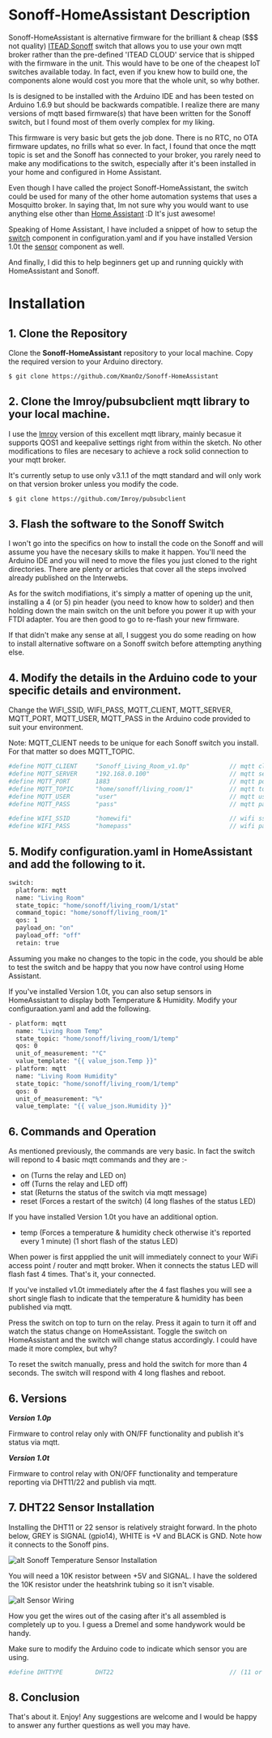 # Sonoff-HomeAssistant Description

Sonoff-HomeAssistant is alternative firmware for the brilliant & cheap ($$$ not quality) [ITEAD Sonoff](https://www.itead.cc/sonoff-wifi-wireless-switch.html) switch that allows you to use your own mqtt broker rather than the pre-defined 'ITEAD CLOUD' service that is shipped with the firmware in the unit. This would have to be one of the cheapest IoT switches available today. In fact, even if you knew how to build one, the components alone would cost you more that the whole unit, so why bother.

Is is designed to be installed with the Arduino IDE and has been tested on Arduino 1.6.9 but should be backwards compatible. I realize there are many versions of mqtt based firmware(s) that have been written for the Sonoff switch, but I found most of them overly complex for my liking.

This firmware is very basic but gets the job done. There is no RTC, no OTA firmware updates, no frills what so ever. In fact, I found that once the mqtt topic is set and the Sonoff has connected to your broker, you rarely need to make any modifications to the switch, especially after it's been installed in your home and configured in Home Assistant.

Even though I have called the project Sonoff-HomeAssistant, the switch could be used for many of the other home automation systems that uses a Mosquitto broker. In saying that, Im not sure why you would want to use anything else other than [Home Assistant](https://home-assistant.io/) :D It's just awesome!

Speaking of Home Assistant, I have included a snippet of how to setup the [switch](https://home-assistant.io/components/switch.mqtt/) component in configuration.yaml and if you have installed Version 1.0t the [sensor](https://home-assistant.io/components/sensor.mqtt/) component as well.

And finally, I did this to help beginners get up and running quickly with HomeAssistant and Sonoff.

# Installation

## 1. Clone the Repository

Clone the **Sonoff-HomeAssistant** repository to your local machine. Copy the required version to your Arduino directory.

``` bash
$ git clone https://github.com/KmanOz/Sonoff-HomeAssistant
```

## 2. Clone the lmroy/pubsubclient mqtt library to your local machine.

I use the [lmroy](https://github.com/Imroy/pubsubclient) version of this excellent mqtt library, mainly becasue it supports QOS1 and keepalive settings right from within the sketch. No other modifications to files are necesary to achieve a rock solid connection to your mqtt broker.

It's currently setup to use only v3.1.1 of the mqtt standard and will only work on that version broker unless you modify the code.

``` bash
$ git clone https://github.com/Imroy/pubsubclient
```

## 3. Flash the software to the Sonoff Switch

I won't go into the specifics on how to install the code on the Sonoff and will assume you have the necesary skills to make it happen. You'll need the Arduino IDE and you will need to move the files you just cloned to the right directories. There are plenty or articles that cover all the steps involved already published on the Interwebs.

As for the switch modifiations, it's simply a matter of opening up the unit, installing a 4 (or 5) pin header (you need to know how to solder) and then holding down the main switch on the unit before you power it up with your FTDI adapter. You are then good to go to re-flash your new firmware.

If that didn't make any sense at all, I suggest you do some reading on how to install alternative software on a Sonoff switch before attempting anything else.

## 4. Modify the details in the Arduino code to your specific details and environment.

Change the WIFI_SSID, WIFI_PASS, MQTT_CLIENT, MQTT_SERVER, MQTT_PORT, MQTT_USER, MQTT_PASS in the Arduino code provided to suit your environment.

Note: MQTT_CLIENT needs to be unique for each Sonoff switch you install. For that matter so does MQTT_TOPIC.

``` bash
#define MQTT_CLIENT     "Sonoff_Living_Room_v1.0p"           // mqtt client_id (Must be unique for each Sonoff)
#define MQTT_SERVER     "192.168.0.100"                      // mqtt server
#define MQTT_PORT       1883                                 // mqtt port
#define MQTT_TOPIC      "home/sonoff/living_room/1"          // mqtt topic (Must be unique for each Sonoff)
#define MQTT_USER       "user"                               // mqtt user
#define MQTT_PASS       "pass"                               // mqtt password

#define WIFI_SSID       "homewifi"                           // wifi ssid
#define WIFI_PASS       "homepass"                           // wifi password
```

## 5. Modify configuration.yaml in HomeAssistant and add the following to it.

```bash
switch:
  platform: mqtt
  name: "Living Room"
  state_topic: "home/sonoff/living_room/1/stat"
  command_topic: "home/sonoff/living_room/1"
  qos: 1
  payload_on: "on"
  payload_off: "off"
  retain: true
```
Assuming you make no changes to the topic in the code, you should be able to test the switch and be happy that you now have control using Home Assistant.

If you've installed Version 1.0t, you can also setup sensors in HomeAssistant to display both Temperature & Humidity. Modify your configuraation.yaml and add the following.

```bash
- platform: mqtt
  name: "Living Room Temp"
  state_topic: "home/sonoff/living_room/1/temp"
  qos: 0
  unit_of_measurement: "°C"
  value_template: "{{ value_json.Temp }}"
- platform: mqtt
  name: "Living Room Humidity"
  state_topic: "home/sonoff/living_room/1/temp"
  qos: 0
  unit_of_measurement: "%"
  value_template: "{{ value_json.Humidity }}"
```

## 6. Commands and Operation

As mentioned previously, the commands are very basic. In fact the switch will repond to 4 basic mqtt commands and they are :-

- on (Turns the relay and LED on)
- off (Turns the relay and LED off)
- stat (Returns the status of the switch via mqtt message)
- reset (Forces a restart of the switch) (4 long flashes of the status LED)

If you have installed Version 1.0t you have an additional option.

- temp (Forces a temperature & humidity check otherwise it's reported every 1 minute) (1 short flash of the status LED)

When power is first appplied the unit will immediately connect to your WiFi access point / router and mqtt broker. When it connects the status LED will flash fast 4 times. That's it, your connected.

If you've installed v1.0t immediately after the 4 fast flashes you will see a short single flash to indicate that the temperature & humidity has been published via mqtt.

Press the switch on top to turn on the relay. Press it again to turn it off and watch the status change on HomeAssistant. Toggle the switch on HomeAssistant and the switch will change status accordingly. I could have made it more complex, but why?

To reset the switch manually, press and hold the switch for more than 4 seconds. The switch will respond with 4 long flashes and reboot.

## 6. Versions

***Version 1.0p***

Firmware to control relay only with ON/FF functionality and publish it's status via mqtt.

***Version 1.0t***

Firmware to control relay with ON/OFF functionality and temperature reporting via DHT11/22 and publish via mqtt.

## 7. DHT22 Sensor Installation

Installing the DHT11 or 22 sensor is relatively straight forward. In the photo below, GREY is SIGNAL (gpio14), WHITE is +V and BLACK is GND. Note how it connects to the Sonoff pins.

![alt Sonoff Temperature Sensor Installation](images/sonoff_temp.jpg "Sonoff Temperature Sensor Installation")

You will need a 10K resistor between +5V and SIGNAL. I have the soldered the 10K resistor under the heatshrink tubing so it isn't visable.

![alt Sensor Wiring](images/sensor_wiring.JPG "Sensor Wiring")

How you get the wires out of the casing after it's all assembled is completely up to you. I guess a Dremel and some handywork would be handy.

Make sure to modify the Arduino code to indicate which sensor you are using.

``` bash
#define DHTTYPE         DHT22                                // (11 or 22) DHT Type
```

## 8. Conclusion

That's about it. Enjoy! Any suggestions are welcome and I would be happy to answer any further questions as well you may have.